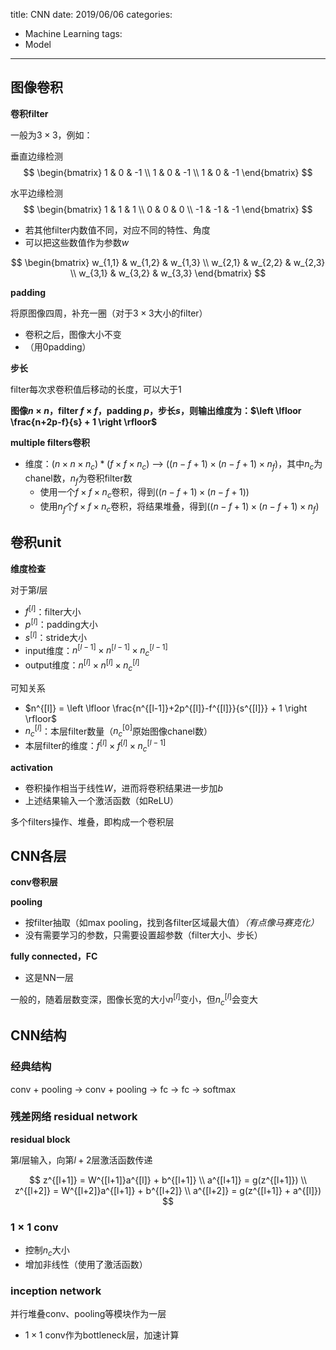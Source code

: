 title: CNN
date: 2019/06/06
categories:
- Machine Learning
tags:
- Model
---


## 图像卷积

**卷积filter**

一般为$3 \times 3$，例如：

垂直边缘检测
$$
\begin{bmatrix}
1 & 0 & -1 \\ 
1 & 0 & -1 \\ 
1 & 0 & -1
\end{bmatrix}
$$

水平边缘检测
$$
\begin{bmatrix}
1 & 1 & 1 \\ 
0 & 0 & 0 \\ 
-1 & -1 & -1
\end{bmatrix}
$$

- 若其他filter内数值不同，对应不同的特性、角度
- 可以把这些数值作为参数$w$

$$
\begin{bmatrix}
w_{1,1} & w_{1,2} & w_{1,3} \\ 
w_{2,1} & w_{2,2} & w_{2,3} \\ 
w_{3,1} & w_{3,2} & w_{3,3}
\end{bmatrix}
$$

**padding**

将原图像四周，补充一圈（对于$3 \times 3$大小的filter）

- 卷积之后，图像大小不变
- （用0padding）

**步长**

filter每次求卷积值后移动的长度，可以大于1

**图像$n \times n$，filter $f \times f$，padding $p$，步长$s$，则输出维度为：$\left \lfloor \frac{n+2p-f}{s} + 1 \right \rfloor$**


**multiple filters卷积**

- 维度：$(n \times n \times n_{c}) * (f \times f \times n_{c})$ --> $((n - f + 1) \times (n - f + 1) \times n_{f})$，其中$n_{c}$为chanel数，$n_{f}$为卷积filter数
  - 使用一个$f \times f \times n_{c}$卷积，得到$((n - f + 1) \times (n - f + 1))$
  - 使用$n_{f}$个$f \times f \times n_{c}$卷积，将结果堆叠，得到$((n - f + 1) \times (n - f + 1) \times n_{f})$


## 卷积unit

**维度检查**

对于第$l$层
- $f^{[l]}$：filter大小
- $p^{[l]}$：padding大小
- $s^{[l]}$：stride大小
- input维度：$n^{[l-1]} \times n^{[l-1]} \times n_{c}^{[l-1]}$
- output维度：$n^{[l]} \times n^{[l]} \times n_{c}^{[l]}$

可知关系
- $n^{[l]} = \left \lfloor \frac{n^{[l-1]}+2p^{[l]}-f^{[l]}}{s^{[l]}} + 1 \right \rfloor$
- $n_{c}^{[l]}$：本层filter数量（$n_{c}^{[0]}$原始图像chanel数）
- 本层filter的维度：$f^{[l]} \times f^{[l]} \times n_{c}^{[l-1]}$

**activation**

- 卷积操作相当于线性$W$，进而将卷积结果进一步加$b$
- 上述结果输入一个激活函数（如ReLU）

多个filters操作、堆叠，即构成一个卷积层


## CNN各层

**conv卷积层**

**pooling**
  - 按filter抽取（如max pooling，找到各filter区域最大值）*（有点像马赛克化）*
  - 没有需要学习的参数，只需要设置超参数（filter大小、步长）

**fully connected，FC**
  - 这是NN一层

一般的，随着层数变深，图像长宽的大小$n^{[l]}$变小，但$n_{c}^{[l]}$会变大


## CNN结构

### 经典结构

conv + pooling -> conv + pooling -> fc -> fc -> softmax

### 残差网络 residual network

**residual block**

第$l$层输入，向第$l+2$层激活函数传递

$$
z^{[l+1]} = W^{[l+1]}a^{[l]} + b^{[l+1]} \\
a^{[l+1]} = g(z^{[l+1]}) \\
z^{[l+2]} = W^{[l+2]}a^{[l+1]} + b^{[l+2]} \\
a^{[l+2]} = g(z^{[l+1]} + a^{[l]})
$$


### $1 \times 1$ conv

- 控制$n_{c}$大小
- 增加非线性（使用了激活函数）


### inception network

并行堆叠conv、pooling等模块作为一层
  - $1 \times 1$ conv作为bottleneck层，加速计算

